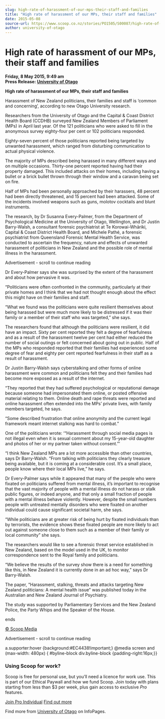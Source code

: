 ```yaml
---
slug: high-rate-of-harassment-of-our-mps-their-staff-and-families
title: "High rate of harassment of our MPs, their staff and families"
date: 2015-05-08
source-url: https://www.scoop.co.nz/stories/PO1505/S00087/high-rate-of-harassment-of-our-mps-their-staff-and-families.htm
author: university-of-otago
---
```

High rate of harassment of our MPs, their staff and families
============================================================

**Friday, 8 May 2015, 9:49 am**  
**Press Release: [University of Otago](https://info.scoop.co.nz/University_of_Otago)**

**High rate of harassment of our MPs, their staff and families**

Harassment of New Zealand politicians, their families and staff is ‘common and concerning’, according to new Otago University research.

Researchers from the University of Otago and the Capital & Coast District Health Board (CCDHB) surveyed New Zealand Members of Parliament (MPs) in April last year. Of the 121 politicians who were asked to fill in the anonymous survey eighty-four per cent or 102 politicians responded.

Eighty-seven percent of those politicians reported being targeted by unwanted harassment, which ranged from disturbing communication to actual physical violence.

The majority of MPs described being harassed in many different ways and on multiple occasions. Thirty-one percent reported having had their property damaged. This included attacks on their homes, including having a bullet or a brick bullet thrown through their window and a caravan being set on fire.

Half of MPs had been personally approached by their harassers, 48 percent had been directly threatened, and 15 percent had been attacked. Some of the incidents involved weapons such as guns, molotov cocktails and blunt instruments.

The research, by Dr Susanna Every-Palmer, from the Department of Psychological Medicine at the University of Otago, Wellington, and Dr Justin Barry-Walsh, a consultant forensic psychiatrist at Te Korowai-Whāriki, Capital & Coast District Health Board, and Michele Pathé, a forensic psychiatrist from Queensland Forensic Mental Health Service, was conducted to ascertain the frequency, nature and effects of unwanted harassment of politicians in New Zealand and the possible role of mental illness in the harassment.

Advertisement - scroll to continue reading





Dr Every-Palmer says she was surprised by the extent of the harassment and about how pervasive it was.

“Politicians were often confronted in the community, particularly at their private homes and I think that we had not thought enough about the effect this might have on their families and staff.

“What we found was the politicians were quite resilient themselves about being harassed but were much more likely to be distressed if it was their family or a member of their staff who was targeted,” she says.

The researchers found that although the politicians were resilient, it did have an impact. Sixty per cent reported they felt a degree of fearfulness and as a result of the harassment twelve per cent had either reduced the number of social outings or felt concerned about going out in public. Half of the MPs who responded reported that their families had experienced some degree of fear and eighty per cent reported fearfulness in their staff as a result of harassment.

Dr Justin Barry-Walsh says cyberstalking and other forms of online harassment were common and politicians felt they and their families had become more exposed as a result of the internet.

“They reported that they had suffered psychological or reputational damage because someone had impersonated them online, or posted offensive material relating to them. Online death and rape threats were reported and online harassment often extended into the MPs’ private lives, with family members targeted, he says.

“Some described frustration that online anonymity and the current legal framework meant internet stalking was hard to combat.”

One of the politicians wrote: ‘“Harassment through social media pages is not illegal even when it is sexual comment about my 15-year-old daughter and photos of her or my partner taken without consent.”’

“I think New Zealand MPs are a lot more accessible than other countries, says Dr Barry-Walsh. “From talking with politicians they clearly treasure being available, but it is coming at a considerable cost. It’s a small place, people know where their local MPs live,” he says.

Dr Every-Palmer says while it appeared that many of the people who were fixated on politicians suffered from mental illness, it’s important to recognise that the vast majority of people with a mental illness do not harass or stalk public figures, or indeed anyone, and that only a small fraction of people with a mental illness behave violently. However, despite the small numbers people with untreated mentally disorders who were fixated on another individual could cause significant societal harm, she says.

“While politicians are at greater risk of being hurt by fixated individuals than by terrorists, the evidence shows these fixated people are more likely to act out against someone close to them such as a member of their family or local community” she says.

The researchers would like to see a forensic threat service established in New Zealand, based on the model used in the UK, to monitor correspondence sent to the Royal family and politicians.

“We believe the results of the survey show there is a need for something like this, in New Zealand it is currently done in an ad hoc way,” says Dr Barry-Walsh.

The paper, “Harassment, stalking, threats and attacks targeting New Zealand politicians: A mental health issue” was published today in the Australian and New Zealand Journal of Psychiatry.

The study was supported by Parliamentary Services and the New Zealand Police, the Party Whips and the Speaker of the House.

  
ends

[© Scoop Media](http://www.scoop.co.nz/about/terms.html)  

Advertisement - scroll to continue reading



a.supporter:hover {background:#EC4438!important;} @media screen and (max-width: 480px) { #byline-block div.byline-block {padding-right:16px;}}

### Using Scoop for work?

Scoop is free for personal use, but you’ll need a licence for work use. This is part of our Ethical Paywall and how we fund Scoop. Join today with plans starting from less than $3 per week, plus gain access to exclusive _Pro_ features.  
  
[Join Pro Individual](https://pro.scoop.co.nz/Individual/?from=ProIn24) [Find out more](https://pro.scoop.co.nz/using-scoop-for-work/?from=ProIn24)

Find more from [University of Otago](https://info.scoop.co.nz/University_of_Otago) on InfoPages.